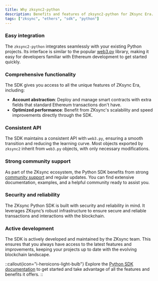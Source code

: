 ```yaml
---
title: Why zksync2-python
description: Benefits and features of zksync2-python for ZKsync Era.
tags: ["zksync", "ethers", "sdk", "python"]
---
```


### Easy integration

The `zksync2-python` integrates seamlessly with your existing Python projects. Its interface is similar to the
popular [web3.py](https://web3py.readthedocs.io/en/latest/index.html) library, making it easy for developers
familiar with Ethereum development to get started quickly.

### Comprehensive functionality

The SDK gives you access to all the unique features of ZKsync Era, including:

- **Account abstraction**: Deploy and manage smart contracts with extra fields that standard Ethereum transactions
don't have.
- **Optimized performance**: Benefit from ZKsync's scalability and speed improvements directly through the SDK.

### Consistent API

The SDK maintains a consistent API with `web3.py`, ensuring a smooth transition and reducing the learning curve. Most
objects exported by `zksync2` inherit from `web3.py` objects, with only necessary modifications.

### Strong community support

As part of the ZKsync ecosystem, the Python SDK benefits from strong [community support](https://join.zksync.dev/)
and regular updates. You can
find extensive documentation, examples, and a helpful community ready to assist you.

### Security and reliability

The ZKsync Python SDK is built with security and reliability in mind. It leverages ZKsync’s robust infrastructure to
ensure secure and reliable transactions and interactions with the blockchain.

### Active development

The SDK is actively developed and maintained by the ZKsync team. This ensures that you always have access to the
latest features and improvements, keeping your projects up to date with the evolving blockchain landscape.

::callout{icon="i-heroicons-light-bulb"}
Explore the [Python SDK documentation](/python/guides/getting-started) to get started and take advantage of all the
features and benefits it offers.
::
